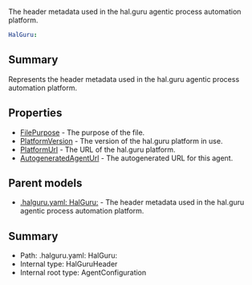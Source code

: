 <!--
title: HalGuru
description: The header metadata used in the hal.guru agentic process automation platform.
version: 1.0.0+62a79eb7c455dc244ea9db083fc0bfdac5d67dd0
generated: true
date: 2025-03-29T15:15:58Z
node: This file is generated by the command-line program: `halguru manual --generate-docs`
-->


The header metadata used in the hal.guru agentic process automation platform.

```yaml
HalGuru:
```

## Summary

Represents the header metadata used in the hal.guru agentic process automation platform.

## Properties

* [FilePurpose]((halguru)-halguru-filepurpose.md) - The purpose of the file.
* [PlatformVersion]((halguru)-halguru-platformversion.md) - The version of the hal.guru platform in use.
* [PlatformUrl]((halguru)-halguru-platformurl.md) - The URL of the hal.guru platform.
* [AutogeneratedAgentUrl]((halguru)-halguru-autogeneratedagenturl.md) - The autogenerated URL for this agent.

## Parent models

* [.halguru.yaml: HalGuru:]((halguru)-halguru.md) - The header metadata used in the hal.guru agentic process automation platform.

## Summary

* Path: .halguru.yaml: HalGuru:
* Internal type: HalGuruHeader
* Internal root type: AgentConfiguration
